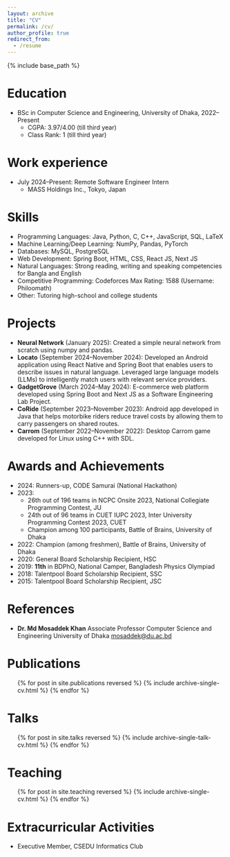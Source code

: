 ```yaml
---
layout: archive
title: "CV"
permalink: /cv/
author_profile: true
redirect_from:
  - /resume
---
```


{% include base_path %}

Education
======
* BSc in Computer Science and Engineering, University of Dhaka, 2022–Present
  * CGPA: 3.97/4.00 (till third year)
  * Class Rank: 1 (till third year)

Work experience
======
* July 2024–Present: Remote Software Engineer Intern
  * MASS Holdings Inc., Tokyo, Japan

Skills
======
* Programming Languages: Java, Python, C, C++, JavaScript, SQL, LaTeX
* Machine Learning/Deep Learning: NumPy, Pandas, PyTorch
* Databases: MySQL, PostgreSQL
* Web Development: Spring Boot, HTML, CSS, React JS, Next JS
* Natural Languages: Strong reading, writing and speaking competencies for Bangla and English
* Competitive Programming: Codeforces Max Rating: 1588 (Username: Philoomath)
* Other: Tutoring high-school and college students

Projects
======
* **Neural Network** (January 2025): Created a simple neural network from scratch using numpy and pandas.
* **Locato** (September 2024–November 2024): Developed an Android application using React Native and Spring Boot that enables users to describe issues in natural language. Leveraged large language models (LLMs) to intelligently match users with relevant service providers.
* **GadgetGrove** (March 2024–May 2024): E-commerce web platform developed using Spring Boot and Next JS as a Software Engineering Lab Project.
* **CoRide** (September 2023–November 2023): Android app developed in Java that helps motorbike riders reduce travel costs by allowing them to carry passengers on shared routes.
* **Carrom** (September 2022–November 2022): Desktop Carrom game developed for Linux using C++ with SDL.

Awards and Achievements
======
* 2024: Runners-up, CODE Samurai (National Hackathon)
* 2023: 
  * 26th out of 196 teams in NCPC Onsite 2023, National Collegiate Programming Contest, JU
  * 24th out of 96 teams in CUET IUPC 2023, Inter University Programming Contest 2023, CUET
  * Champion among 100 participants, Battle of Brains, University of Dhaka
* 2022: Champion (among freshmen), Battle of Brains, University of Dhaka
* 2020: General Board Scholarship Recipient, HSC
* 2019: **11th** in BDPhO, National Camper, Bangladesh Physics Olympiad
* 2018: Talentpool Board Scholarship Recipient, SSC
* 2015: Talentpool Board Scholarship Recipient, JSC

References
======
* **Dr. Md Mosaddek Khan**
  Associate Professor
  Computer Science and Engineering
  University of Dhaka
  mosaddek@du.ac.bd

Publications
======
  <ul>{% for post in site.publications reversed %}
    {% include archive-single-cv.html %}
  {% endfor %}</ul>
  
Talks
======
  <ul>{% for post in site.talks reversed %}
    {% include archive-single-talk-cv.html  %}
  {% endfor %}</ul>
  
Teaching
======
  <ul>{% for post in site.teaching reversed %}
    {% include archive-single-cv.html %}
  {% endfor %}</ul>
  
Extracurricular Activities
======
* Executive Member, CSEDU Informatics Club

<!-- ---
layout: archive
title: "CV"
permalink: /cv/
author_profile: true
redirect_from:
  - /resume
---

{% include base_path %}

Education
======
* Ph.D in Version Control Theory, GitHub University, 2018 (expected)
* M.S. in Jekyll, GitHub University, 2014
* B.S. in GitHub, GitHub University, 2012

Work experience
======
* Spring 2024: Academic Pages Collaborator
  * GitHub University
  * Duties includes: Updates and improvements to template
  * Supervisor: The Users

* Fall 2015: Research Assistant
  * GitHub University
  * Duties included: Merging pull requests
  * Supervisor: Professor Hub

* Summer 2015: Research Assistant
  * GitHub University
  * Duties included: Tagging issues
  * Supervisor: Professor Git
  
Skills
======
* Skill 1
* Skill 2
  * Sub-skill 2.1
  * Sub-skill 2.2
  * Sub-skill 2.3
* Skill 3

Publications
======
  <ul>{% for post in site.publications reversed %}
    {% include archive-single-cv.html %}
  {% endfor %}</ul>
  
Talks
======
  <ul>{% for post in site.talks reversed %}
    {% include archive-single-talk-cv.html  %}
  {% endfor %}</ul>
  
Teaching
======
  <ul>{% for post in site.teaching reversed %}
    {% include archive-single-cv.html %}
  {% endfor %}</ul>
  
Service and leadership
======
* Currently signed in to 43 different slack teams -->
